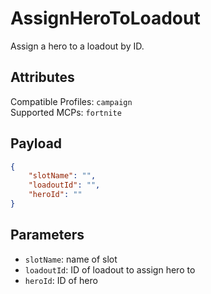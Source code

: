 # AssignHeroToLoadout
Assign a hero to a loadout by ID.

## Attributes
Compatible Profiles: `campaign`  
Supported MCPs: `fortnite`

## Payload
```json
{
    "slotName": "",
    "loadoutId": "",
    "heroId": ""
}
```

## Parameters
- `slotName`: name of slot
- `loadoutId`: ID of loadout to assign hero to
- `heroId`: ID of hero